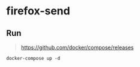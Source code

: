 # firefox-send


## Run 

> https://github.com/docker/compose/releases

```
docker-compose up -d
```
